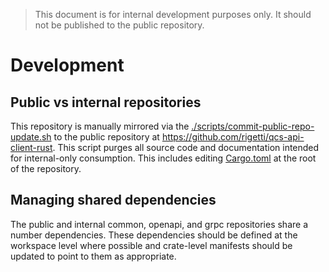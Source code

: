 > This document is for internal development purposes only. It should not be published to the public repository.

# Development

## Public vs internal repositories

This repository is manually mirrored via the [./scripts/commit-public-repo-update.sh](./scripts/commit-public-repo-update.sh) to the public repository at https://github.com/rigetti/qcs-api-client-rust. This script purges all source code and documentation intended for internal-only consumption. This includes editing [Cargo.toml](./Cargo.toml) at the root of the repository.

## Managing shared dependencies

The public and internal common, openapi, and grpc repositories share a number dependencies. These dependencies should be defined at the workspace level where possible and crate-level manifests should be updated to point to them as appropriate.

